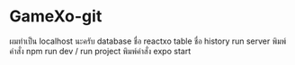 # GameXo-git
ผมทำเป็น localhost นะครับ 
database ชื่อ reactxo
table ชื่อ history
run server พิมพ์คำสั่ง npm run dev
/ run project พิมพ์คำสั่ง expo start
